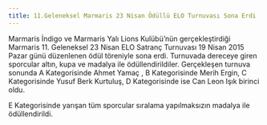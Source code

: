 ```yaml
---
title: 11.Geleneksel Marmaris 23 Nisan Ödüllü ELO Turnuvası Sona Erdi
---
```


Marmaris İndigo ve Marmaris Yalı Lions Kulübü’nün gerçekleştirdiği Marmaris 11. Geleneksel 23 Nisan ELO Satranç Turnuvası 19 Nisan 2015 Pazar günü düzenlenen ödül töreniyle sona erdi. Turnuvada dereceye giren sporcular altın, kupa ve madalya ile ödüllendirildiler. Gerçekleşen turnuva sonunda A Kategorisinde Ahmet Yamaç , B Kategorisinde Merih Ergin, C Kategorisinde Yusuf Berk Kurtuluş, D Kategorisinde ise Can Leon Işık birinci oldu.  

E Kategorisinde yarışan tüm sporcular sıralama yapılmaksızın madalya ile ödüllendirildi.
